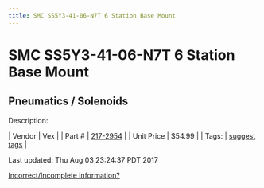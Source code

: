 ```yaml
---
title: SMC SS5Y3-41-06-N7T 6 Station Base Mount
---
```


# SMC SS5Y3-41-06-N7T 6 Station Base Mount
## Pneumatics / Solenoids
Description: 	 

| Vendor | Vex | 
| Part # | [217-2954](http://www.vexrobotics.com/solenoids-and-manifolds.html) | 
| Unit Price | $54.99 | 
| Tags: | [suggest tags](https://docs.google.com/forms/d/e/1FAIpQLSeWyY8v3RgOty-MyWmh9U0iivNYN_molChYyS-0U-o-kOAv_g/viewform) | 

Last updated: Thu Aug 03 23:24:37 PDT 2017

 [Incorrect/Incomplete information?](https://docs.google.com/forms/d/e/1FAIpQLSeWyY8v3RgOty-MyWmh9U0iivNYN_molChYyS-0U-o-kOAv_g/viewform)